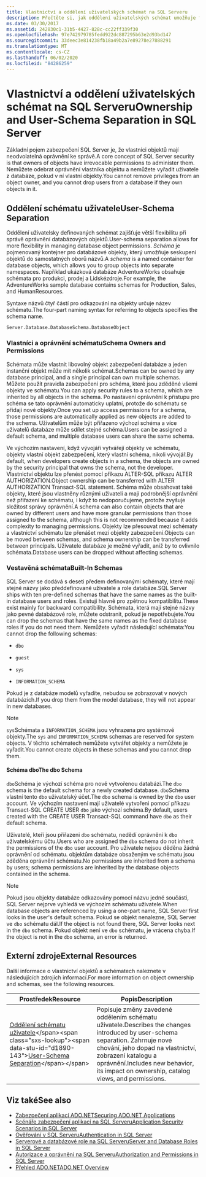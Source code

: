 ```yaml
---
title: Vlastnictví a oddělení uživatelských schémat na SQL Serveru
description: Přečtěte si, jak oddělení uživatelských schémat umožňuje flexibilitu při správě SQL Server oprávnění databázových objektů. Schémata seskupují objekty do samostatných oborů názvů.
ms.date: 03/30/2017
ms.assetid: 242830c1-31b5-4427-828c-cc22ff339f30
ms.openlocfilehash: 97e742979785fedd922dc887295b63e2d93bd147
ms.sourcegitcommit: 33deec3e814238fb18a49b2a7e89278e27888291
ms.translationtype: MT
ms.contentlocale: cs-CZ
ms.lasthandoff: 06/02/2020
ms.locfileid: "84286259"
---
```

# <a name="ownership-and-user-schema-separation-in-sql-server"></a><span data-ttu-id="d1890-104">Vlastnictví a oddělení uživatelských schémat na SQL Serveru</span><span class="sxs-lookup"><span data-stu-id="d1890-104">Ownership and User-Schema Separation in SQL Server</span></span>
<span data-ttu-id="d1890-105">Základní pojem zabezpečení SQL Server je, že vlastníci objektů mají neodvolatelná oprávnění ke správě.</span><span class="sxs-lookup"><span data-stu-id="d1890-105">A core concept of SQL Server security is that owners of objects have irrevocable permissions to administer them.</span></span> <span data-ttu-id="d1890-106">Nemůžete odebrat oprávnění vlastníka objektu a nemůžete vyřadit uživatele z databáze, pokud v ní vlastní objekty.</span><span class="sxs-lookup"><span data-stu-id="d1890-106">You cannot remove privileges from an object owner, and you cannot drop users from a database if they own objects in it.</span></span>  
  
## <a name="user-schema-separation"></a><span data-ttu-id="d1890-107">Oddělení schématu uživatele</span><span class="sxs-lookup"><span data-stu-id="d1890-107">User-Schema Separation</span></span>  
 <span data-ttu-id="d1890-108">Oddělení uživatelsky definovaných schémat zajišťuje větší flexibilitu při správě oprávnění databázových objektů.</span><span class="sxs-lookup"><span data-stu-id="d1890-108">User-schema separation allows for more flexibility in managing database object permissions.</span></span> <span data-ttu-id="d1890-109">*Schéma* je pojmenovaný kontejner pro databázové objekty, který umožňuje seskupení objektů do samostatných oborů názvů.</span><span class="sxs-lookup"><span data-stu-id="d1890-109">A *schema* is a named container for database objects, which allows you to group objects into separate namespaces.</span></span> <span data-ttu-id="d1890-110">Například ukázková databáze AdventureWorks obsahuje schémata pro produkci, prodej a Lidskézdroje.</span><span class="sxs-lookup"><span data-stu-id="d1890-110">For example, the AdventureWorks sample database contains schemas for Production, Sales, and HumanResources.</span></span>  
  
 <span data-ttu-id="d1890-111">Syntaxe názvů čtyř částí pro odkazování na objekty určuje název schématu.</span><span class="sxs-lookup"><span data-stu-id="d1890-111">The four-part naming syntax for referring to objects specifies the schema name.</span></span>  
  
```text
Server.Database.DatabaseSchema.DatabaseObject  
```  
  
### <a name="schema-owners-and-permissions"></a><span data-ttu-id="d1890-112">Vlastníci a oprávnění schématu</span><span class="sxs-lookup"><span data-stu-id="d1890-112">Schema Owners and Permissions</span></span>  
 <span data-ttu-id="d1890-113">Schémata může vlastnit libovolný objekt zabezpečení databáze a jeden instanční objekt může mít několik schémat.</span><span class="sxs-lookup"><span data-stu-id="d1890-113">Schemas can be owned by any database principal, and a single principal can own multiple schemas.</span></span> <span data-ttu-id="d1890-114">Můžete použít pravidla zabezpečení pro schéma, které jsou zděděné všemi objekty ve schématu.</span><span class="sxs-lookup"><span data-stu-id="d1890-114">You can apply security rules to a schema, which are inherited by all objects in the schema.</span></span> <span data-ttu-id="d1890-115">Po nastavení oprávnění k přístupu pro schéma se tato oprávnění automaticky uplatní, protože do schématu se přidají nové objekty.</span><span class="sxs-lookup"><span data-stu-id="d1890-115">Once you set up access permissions for a schema, those permissions are automatically applied as new objects are added to the schema.</span></span> <span data-ttu-id="d1890-116">Uživatelům může být přiřazeno výchozí schéma a více uživatelů databáze může sdílet stejné schéma.</span><span class="sxs-lookup"><span data-stu-id="d1890-116">Users can be assigned a default schema, and multiple database users can share the same schema.</span></span>  
  
 <span data-ttu-id="d1890-117">Ve výchozím nastavení, když vývojáři vytvářejí objekty ve schématu, objekty vlastní objekt zabezpečení, který vlastní schéma, nikoli vývojář.</span><span class="sxs-lookup"><span data-stu-id="d1890-117">By default, when developers create objects in a schema, the objects are owned by the security principal that owns the schema, not the developer.</span></span> <span data-ttu-id="d1890-118">Vlastnictví objektu lze přenést pomocí příkazu ALTER-SQL příkazu ALTER AUTHORIZATION.</span><span class="sxs-lookup"><span data-stu-id="d1890-118">Object ownership can be transferred with ALTER AUTHORIZATION Transact-SQL statement.</span></span> <span data-ttu-id="d1890-119">Schéma může obsahovat také objekty, které jsou vlastněny různými uživateli a mají podrobnější oprávnění než přiřazení ke schématu, i když to nedoporučujeme, protože zvyšuje složitost správy oprávnění.</span><span class="sxs-lookup"><span data-stu-id="d1890-119">A schema can also contain objects that are owned by different users and have more granular permissions than those assigned to the schema, although this is not recommended because it adds complexity to managing permissions.</span></span> <span data-ttu-id="d1890-120">Objekty lze přesouvat mezi schématy a vlastnictví schématu lze přenášet mezi objekty zabezpečení.</span><span class="sxs-lookup"><span data-stu-id="d1890-120">Objects can be moved between schemas, and schema ownership can be transferred between principals.</span></span> <span data-ttu-id="d1890-121">Uživatele databáze je možné vyřadit, aniž by to ovlivnilo schémata.</span><span class="sxs-lookup"><span data-stu-id="d1890-121">Database users can be dropped without affecting schemas.</span></span>  
  
### <a name="built-in-schemas"></a><span data-ttu-id="d1890-122">Vestavěná schémata</span><span class="sxs-lookup"><span data-stu-id="d1890-122">Built-In Schemas</span></span>  
 <span data-ttu-id="d1890-123">SQL Server se dodává s deseti předem definovanými schématy, které mají stejné názvy jako předdefinované uživatele a role databáze.</span><span class="sxs-lookup"><span data-stu-id="d1890-123">SQL Server ships with ten pre-defined schemas that have the same names as the built-in database users and roles.</span></span> <span data-ttu-id="d1890-124">Existují hlavně pro zpětnou kompatibilitu.</span><span class="sxs-lookup"><span data-stu-id="d1890-124">These exist mainly for backward compatibility.</span></span> <span data-ttu-id="d1890-125">Schémata, která mají stejné názvy jako pevné databázové role, můžete odstranit, pokud je nepotřebujete.</span><span class="sxs-lookup"><span data-stu-id="d1890-125">You can drop the schemas that have the same names as the fixed database roles if you do not need them.</span></span> <span data-ttu-id="d1890-126">Nemůžete vyřadit následující schémata:</span><span class="sxs-lookup"><span data-stu-id="d1890-126">You cannot drop the following schemas:</span></span>  
  
- `dbo`  
  
- `guest`  
  
- `sys`  
  
- `INFORMATION_SCHEMA`  
  
 <span data-ttu-id="d1890-127">Pokud je z databáze modelů vyřadíte, nebudou se zobrazovat v nových databázích.</span><span class="sxs-lookup"><span data-stu-id="d1890-127">If you drop them from the model database, they will not appear in new databases.</span></span>  
  
> [!NOTE]
> <span data-ttu-id="d1890-128">`sys`Schémata a `INFORMATION_SCHEMA` jsou vyhrazena pro systémové objekty.</span><span class="sxs-lookup"><span data-stu-id="d1890-128">The `sys` and `INFORMATION_SCHEMA` schemas are reserved for system objects.</span></span> <span data-ttu-id="d1890-129">V těchto schématech nemůžete vytvářet objekty a nemůžete je vyřadit.</span><span class="sxs-lookup"><span data-stu-id="d1890-129">You cannot create objects in these schemas and you cannot drop them.</span></span>  
  
#### <a name="the-dbo-schema"></a><span data-ttu-id="d1890-130">Schéma dbo</span><span class="sxs-lookup"><span data-stu-id="d1890-130">The dbo Schema</span></span>  
 <span data-ttu-id="d1890-131">`dbo`Schéma je výchozí schéma pro nově vytvořenou databázi.</span><span class="sxs-lookup"><span data-stu-id="d1890-131">The `dbo` schema is the default schema for a newly created database.</span></span> <span data-ttu-id="d1890-132">`dbo`Schéma vlastní tento `dbo` uživatelský účet.</span><span class="sxs-lookup"><span data-stu-id="d1890-132">The `dbo` schema is owned by the `dbo` user account.</span></span> <span data-ttu-id="d1890-133">Ve výchozím nastavení mají uživatelé vytvořeni pomocí příkazu Transact-SQL CREATE USER `dbo` jako výchozí schéma.</span><span class="sxs-lookup"><span data-stu-id="d1890-133">By default, users created with the CREATE USER Transact-SQL command have `dbo` as their default schema.</span></span>  
  
 <span data-ttu-id="d1890-134">Uživatelé, kteří jsou přiřazeni `dbo` schématu, nedědí oprávnění k `dbo` uživatelskému účtu.</span><span class="sxs-lookup"><span data-stu-id="d1890-134">Users who are assigned the `dbo` schema do not inherit the permissions of the `dbo` user account.</span></span> <span data-ttu-id="d1890-135">Pro uživatele nejsou děděna žádná oprávnění od schématu. objektům databáze obsaženým ve schématu jsou zděděna oprávnění schématu.</span><span class="sxs-lookup"><span data-stu-id="d1890-135">No permissions are inherited from a schema by users; schema permissions are inherited by the database objects contained in the schema.</span></span>  
  
> [!NOTE]
> <span data-ttu-id="d1890-136">Pokud jsou objekty databáze odkazovány pomocí názvu jedné součásti, SQL Server nejprve vyhledá ve výchozím schématu uživatele.</span><span class="sxs-lookup"><span data-stu-id="d1890-136">When database objects are referenced by using a one-part name, SQL Server first looks in the user's default schema.</span></span> <span data-ttu-id="d1890-137">Pokud se objekt nenalezne, SQL Server ve `dbo` schématu dál.</span><span class="sxs-lookup"><span data-stu-id="d1890-137">If the object is not found there, SQL Server looks next in the `dbo` schema.</span></span> <span data-ttu-id="d1890-138">Pokud objekt není ve `dbo` schématu, je vrácena chyba.</span><span class="sxs-lookup"><span data-stu-id="d1890-138">If the object is not in the `dbo` schema, an error is returned.</span></span>  
  
## <a name="external-resources"></a><span data-ttu-id="d1890-139">Externí zdroje</span><span class="sxs-lookup"><span data-stu-id="d1890-139">External Resources</span></span>  
 <span data-ttu-id="d1890-140">Další informace o vlastnictví objektů a schématech naleznete v následujících zdrojích informací.</span><span class="sxs-lookup"><span data-stu-id="d1890-140">For more information on object ownership and schemas, see the following resources.</span></span>  
  
|<span data-ttu-id="d1890-141">Prostředek</span><span class="sxs-lookup"><span data-stu-id="d1890-141">Resource</span></span>|<span data-ttu-id="d1890-142">Popis</span><span class="sxs-lookup"><span data-stu-id="d1890-142">Description</span></span>|  
|--------------|-----------------|  
|<span data-ttu-id="d1890-143">[Oddělení schématu uživatele](https://docs.microsoft.com/previous-versions/sql/sql-server-2008-r2/ms190387(v=sql.105))</span><span class="sxs-lookup"><span data-stu-id="d1890-143">[User-Schema Separation](https://docs.microsoft.com/previous-versions/sql/sql-server-2008-r2/ms190387(v=sql.105))</span></span>|<span data-ttu-id="d1890-144">Popisuje změny zavedené oddělením schématu uživatele.</span><span class="sxs-lookup"><span data-stu-id="d1890-144">Describes the changes introduced by user-schema separation.</span></span> <span data-ttu-id="d1890-145">Zahrnuje nové chování, jeho dopad na vlastnictví, zobrazení katalogu a oprávnění.</span><span class="sxs-lookup"><span data-stu-id="d1890-145">Includes new behavior, its impact on ownership, catalog views, and permissions.</span></span>|  
  
## <a name="see-also"></a><span data-ttu-id="d1890-146">Viz také</span><span class="sxs-lookup"><span data-stu-id="d1890-146">See also</span></span>

- [<span data-ttu-id="d1890-147">Zabezpečení aplikací ADO.NET</span><span class="sxs-lookup"><span data-stu-id="d1890-147">Securing ADO.NET Applications</span></span>](../securing-ado-net-applications.md)
- [<span data-ttu-id="d1890-148">Scénáře zabezpečení aplikací na SQL Serveru</span><span class="sxs-lookup"><span data-stu-id="d1890-148">Application Security Scenarios in SQL Server</span></span>](application-security-scenarios-in-sql-server.md)
- [<span data-ttu-id="d1890-149">Ověřování v SQL Serveru</span><span class="sxs-lookup"><span data-stu-id="d1890-149">Authentication in SQL Server</span></span>](authentication-in-sql-server.md)
- [<span data-ttu-id="d1890-150">Serverové a databázové role na SQL Serveru</span><span class="sxs-lookup"><span data-stu-id="d1890-150">Server and Database Roles in SQL Server</span></span>](server-and-database-roles-in-sql-server.md)
- [<span data-ttu-id="d1890-151">Autorizace a oprávnění na SQL Serveru</span><span class="sxs-lookup"><span data-stu-id="d1890-151">Authorization and Permissions in SQL Server</span></span>](authorization-and-permissions-in-sql-server.md)
- [<span data-ttu-id="d1890-152">Přehled ADO.NET</span><span class="sxs-lookup"><span data-stu-id="d1890-152">ADO.NET Overview</span></span>](../ado-net-overview.md)
